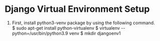 # Django Virtual Environment Setup
1. First, install python3-venv package by using the following command.<br>
$ sudo apt-get install python-virtualenv
$ virtualenv --python=/usr/bin/python3.9 venv
$ mkdir djangoenv1
  

